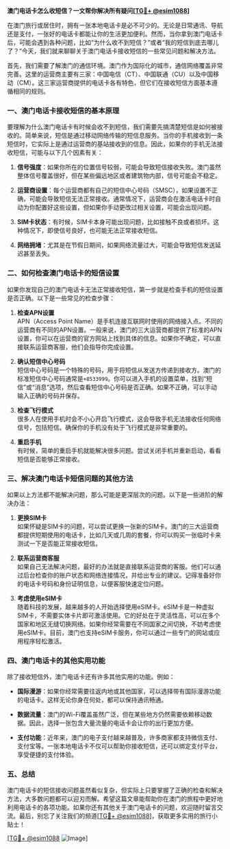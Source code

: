 **澳门电话卡怎么收短信？一文帮你解决所有疑问[[TG💪+ @esim1088](https://t.me/s/esim1088)]**

在澳门旅行或居住时，拥有一张本地电话卡是必不可少的。无论是日常通讯、导航还是支付，一张好的电话卡都能让你的生活更加便利。然而，当你拿到澳门电话卡后，可能会遇到各种问题，比如“为什么收不到短信？”或者“我的短信到底去哪儿了？”今天，我们就来聊聊关于澳门电话卡接收短信的一些常见问题和解决方法。

首先，我们需要了解澳门的通信环境。澳门作为国际化的城市，通信网络覆盖非常完善。这里的运营商主要有三家：中国电信（CT）、中国联通（CU）以及中国移动（CM）。这三家运营商提供的电话卡各有特色，但它们在接收短信方面基本遵循相同的规则。

### 一、澳门电话卡接收短信的基本原理

要理解为什么澳门电话卡有时候会收不到短信，我们需要先搞清楚短信是如何被接收的。简单来说，短信是通过移动网络传输的短信息服务。当你的手机接收到一条短信时，它实际上是通过运营商的基站接收到的信息。因此，如果你的手机无法接收短信，可能与以下几个因素有关：

1. **信号强度**：如果你所在的位置信号较弱，可能会导致短信接收失败。澳门虽然整体信号覆盖很好，但在某些偏远地区或者建筑物内部，信号可能会不稳定。
   
2. **运营商设置**：每个运营商都有自己的短信中心号码（SMSC），如果设置不正确，可能会导致短信无法正常接收。通常情况下，运营商会在激活电话卡时自动为你配置好这些设置，但如果你手动更改过相关设置，可能会出现问题。

3. **SIM卡状态**：有时候，SIM卡本身可能出现问题，比如接触不良或者损坏。这种情况下，即使信号良好，也可能无法正常接收短信。

4. **网络拥堵**：尤其是在节假日期间，如果网络流量过大，可能会导致短信发送延迟甚至丢失。

### 二、如何检查澳门电话卡的短信设置

如果你发现自己的澳门电话卡无法正常接收短信，第一步就是检查手机的短信设置是否正确。以下是一些常见的检查步骤：

1. **检查APN设置**  
   APN（Access Point Name）是手机连接互联网时使用的网络接入点。不同的运营商有不同的APN设置。一般来说，澳门的三大运营商都提供了标准的APN设置，你可以在运营商的官方网站上找到具体的信息。如果你不确定，可以直接联系运营商客服，他们会指导你完成设置。

2. **确认短信中心号码**  
   短信中心号码是一个特殊的号码，用于将短信从发送方传递到接收方。澳门的标准短信中心号码通常是`+8533999`。你可以进入手机的设置菜单，找到“短信”或“消息”选项，然后查看短信中心号码是否正确。如果不正确，可以手动输入正确的号码并保存。

3. **检查飞行模式**  
   很多人在使用手机时会不小心开启飞行模式，这会导致手机无法接收任何网络信号，包括短信。确保你的手机没有处于飞行模式是非常重要的。

4. **重启手机**  
   有时候，简单的重启手机就能解决很多问题。尝试关闭手机并重新启动，看看短信是否能够正常接收。

### 三、解决澳门电话卡短信问题的其他方法

如果以上方法都不能解决问题，那么可能是更深层次的问题。以下是一些进阶的解决办法：

1. **更换SIM卡**  
   如果怀疑是SIM卡的问题，可以尝试更换一张新的SIM卡。澳门的三大运营商都提供短期使用的电话卡，比如几天或几周的套餐，你可以购买一张临时卡来测试一下是否能正常接收短信。

2. **联系运营商客服**  
   如果自己无法解决问题，最好的办法就是直接联系运营商的客服。他们可以通过后台检查你的账户状态和网络连接情况，并给出专业的建议。记得准备好你的电话卡号码和身份证明信息，以便客服快速定位问题。

3. **考虑使用eSIM卡**  
   随着科技的发展，越来越多的人开始选择使用eSIM卡。eSIM卡是一种虚拟SIM卡，不需要实体卡片即可激活使用。它的好处在于灵活性高，可以在多个国家和地区无缝切换网络。如果你经常需要在不同国家之间切换，不妨考虑使用eSIM卡。目前，澳门也支持eSIM卡服务，你可以通过一些专门的网站或应用程序轻松激活。

### 四、澳门电话卡的其他实用功能

除了接收短信外，澳门电话卡还有许多其他实用的功能。例如：

- **国际漫游**：如果你经常需要往返内地或其他国家，可以选择带有国际漫游功能的电话卡。这样无论你身在何处，都可以保持通讯畅通。
  
- **数据流量**：澳门的Wi-Fi覆盖虽然广泛，但在某些地方仍然需要依赖移动数据。因此，选择一张包含大量流量的电话卡会让你的出行更加方便。

- **支付功能**：近年来，澳门的电子支付越来越普及，许多商家都支持微信支付、支付宝等。一张本地电话卡不仅可以帮助你接收短信，还可以绑定支付平台，享受便捷的支付体验。

### 五、总结

澳门电话卡的短信接收问题虽然看似复杂，但实际上只要掌握了正确的检查和解决方法，大多数问题都可以迎刃而解。希望这篇文章能帮助你在澳门的旅程中更好地利用电话卡的各项功能。如果你还有其他关于澳门电话卡的问题，欢迎随时留言交流。最后，别忘了关注我们的频道[[TG💪+ @esim1088](https://t.me/s/esim1088)]，获取更多实用的旅行小贴士！

[[TG💪+ @esim1088](https://t.me/s/esim1088) ![Image](https://i.postimg.cc/4NQfJmqS/Snipaste-2025-05-13-00-14-12.png)]